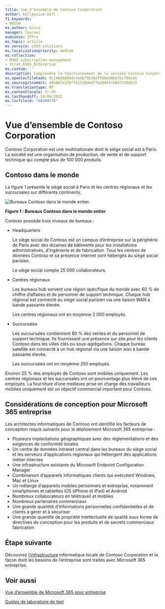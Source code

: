 ```yaml
---
title: Vue d’ensemble de Contoso Corporation
author: kelleyvice-msft
f1.keywords:
- NOCSH
ms.author: kvice
manager: laurawi
audience: ITPro
ms.topic: article
ms.service: o365-solutions
ms.localizationpriority: medium
ms.collection:
- M365-subscription-management
- Strat_O365_Enterprise
ms.custom: ''
description: Comprendre le fonctionnement de la société Contoso Corporation et la hiérarchie de ses bureaux internationaux.
ms.openlocfilehash: 9c14849d09dc4adb75630dffd86d00d7bc766545
ms.sourcegitcommit: d4b867e37bf741528ded7fb289e4f6847228d2c5
ms.translationtype: MT
ms.contentlocale: fr-FR
ms.lasthandoff: 10/06/2021
ms.locfileid: "60189176"
---
```

# <a name="overview-of-contoso-corporation"></a>Vue d’ensemble de Contoso Corporation

Contoso Corporation est une multinationale dont le siège social est à Paris. La société est une organisation de production, de vente et de support technique qui compte plus de 100 000 produits.

## <a name="contoso-around-the-world"></a>Contoso dans le monde

La figure 1 présente le siège social à Paris et les centres régionaux et les succursales sur différents continents.

![Bureaux Contoso dans le monde entier.](../media/contoso-overview/contoso-overview-fig1.png)

**Figure 1 : Bureaux Contoso dans le monde entier**
 
Contoso possède trois niveaux de bureaux :

- Headquarters

  Le siège social de Contoso est un campus d’entreprise sur la périphérie de Paris avec des dizaines de bâtiments pour les installations administratives, d’ingénierie et de fabrication. Tous les centres de données Contoso et sa présence internet sont hébergés au siège social parisien.

  Le siège social compte 25 000 collaborateurs.

- Centres régionaux

  Les bureaux hub servent une région spécifique du monde avec 60 % de chiffre d’affaires et de personnel de support technique. Chaque hub régional est connecté au siège social parisien via une liaison WAN à bande passante élevée.

  Les centres régionaux ont en moyenne 2 000 employés.

- Succursales

  Les succursales contiennent 80 % des ventes et du personnel de support technique. Ils fournissent une présence sur site pour les clients Contoso dans les villes clés ou sous-agrégations. Chaque bureau satellite est connecté à un hub régional via une liaison wan à bande passante élevée.

  Les succursales ont en moyenne 250 employés.

Environ 25 % des employés de Contoso sont mobiles uniquement. Les centres régionaux et les succursales ont un pourcentage plus élevé de ces employés. La fourniture d’une meilleure prise en charge des travailleurs mobiles uniquement est un objectif commercial important pour Contoso.

## <a name="design-considerations-for-microsoft-365-for-enterprise"></a>Considérations de conception pour Microsoft 365 entreprise

Les architectes informatiques de Contoso ont identifié les facteurs de conception requis suivants pour le déploiement Microsoft 365 entreprise :

- Plusieurs implantations géographiques avec des réglementations et des exigences de conformité locales
- Un centre de données intranet central dans les bureaux du siège social et les serveurs d’applications régionaux qui hébergent des applications métier internes
- Une infrastructure existante du Microsoft Endpoint Configuration Manager
- Combinaison d’appareils informatiques clients qui exécutent Windows, Mac et Linux
- Un mélange d’appareils mobiles personnels et entreprise, notamment smartphones et tablettes iOS (iPhone et iPad) et Android
- Nombreux collaborateurs en télétravail et mobiles
- Nombreux partenaires commerciaux
- Une grande quantité d’informations personnelles confidentielles et de clients à gérer et à sécuriser
- Une grande quantité de propriété intellectuelle de qualité sous forme de directives de conception pour les produits et de secrets commerciaux fabrication

## <a name="next-step"></a>Étape suivante

Découvrez [l’infrastructure](contoso-infra-needs.md) informatique locale de Contoso Corporation et la façon dont les besoins de l’entreprise sont traités avec Microsoft 365 entreprise.

## <a name="see-also"></a>Voir aussi

[Vue d’ensemble de Microsoft 365 pour entreprise](microsoft-365-overview.md)

[Guides de laboratoire de test](m365-enterprise-test-lab-guides.md)
